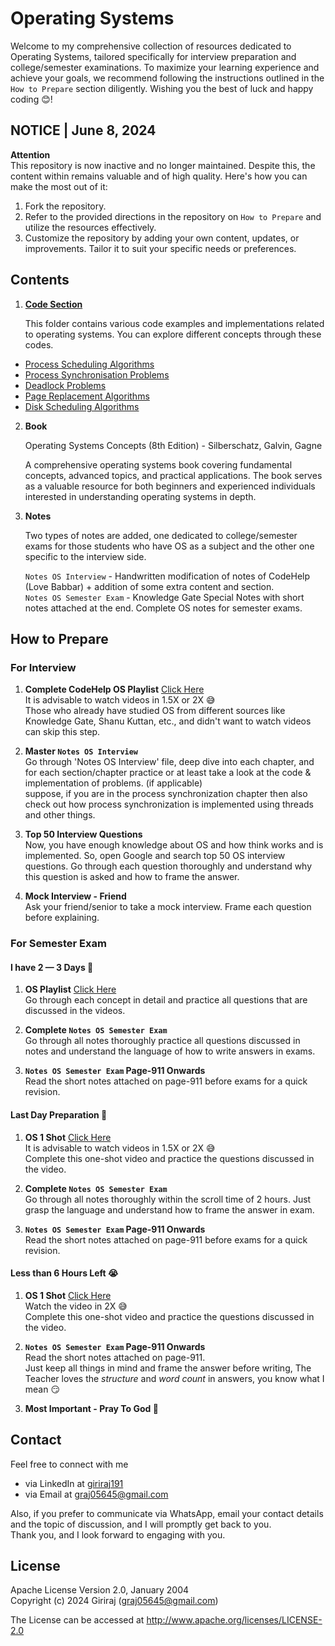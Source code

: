 # Operating Systems

Welcome to my comprehensive collection of resources dedicated to Operating Systems, tailored specifically for interview preparation and college/semester examinations. To maximize your learning experience and achieve your goals, we recommend following the instructions outlined in the `How to Prepare` section diligently. Wishing you the best of luck and happy coding 😊!

## NOTICE | June 8, 2024
**Attention**  
This repository is now inactive and no longer maintained. Despite this, the content within remains valuable and of high quality. Here's how you can make the most out of it:
1. Fork the repository.
1. Refer to the provided directions in the repository on `How to Prepare` and utilize the resources effectively.
1. Customize the repository by adding your own content, updates, or improvements. Tailor it to suit your specific needs or preferences.


## Contents

1. [**Code Section**](./code_section)

   This folder contains various code examples and implementations related to operating systems. You can explore different concepts through these codes.

- [Process Scheduling Algorithms](./code_section/process_scheduling_algorithms/)
- [Process Synchronisation Problems](./code_section/process_synchronisation_problems/)
- [Deadlock Problems](./code_section/deadlock_problems)
- [Page Replacement Algorithms](./code_section/page_replacement_algorithms/)
- [Disk Scheduling Algorithms](./code_section/disk_scheduling_algorithms/)
   

2. **Book**
   
   Operating Systems Concepts (8th Edition) -  Silberschatz, Galvin, Gagne

   A comprehensive operating systems book covering fundamental concepts, advanced topics, and practical applications. The book serves as a valuable resource for both beginners and experienced individuals interested in understanding operating systems in depth.

3. **Notes**
   
   Two types of notes are added, one dedicated to college/semester exams for those students who have OS as a subject and the other one specific to the interview side.

   `Notes OS Interview` - Handwritten modification of notes of CodeHelp (Love Babbar) + addition of some extra content and section.  
   `Notes OS Semester Exam` - Knowledge Gate Special Notes with short notes attached at the end. Complete OS notes for semester exams.

## How to Prepare

### For Interview

1. **Complete CodeHelp OS Playlist** [Click Here](https://www.youtube.com/playlist?list=PLDzeHZWIZsTr3nwuTegHLa2qlI81QweYG)  
   It is advisable to watch videos in 1.5X or 2X 😅  
   Those who already have studied OS from different sources like Knowledge Gate, Shanu Kuttan, etc., and didn't want to watch videos can skip this step.

1. **Master `Notes OS Interview`**  
   Go through 'Notes OS Interview' file, deep dive into each chapter, and for each section/chapter practice or at least take a look at the code & implementation of problems. (if applicable)  
   suppose, if you are in the process synchronization chapter then also check out how process synchronization is implemented using threads and other things.

1. **Top 50 Interview Questions**  
   Now, you have enough knowledge about OS and how think works and is implemented. So, open Google and search top 50 OS interview questions. Go through each question thoroughly and understand why this question is asked and how to frame the answer.

1. **Mock Interview - Friend**  
   Ask your friend/senior to take a mock interview. Frame each question before explaining.

### For Semester Exam  

   #### **I have 2 — 3 Days 💪**  
   1. **OS Playlist** [Click Here](https://www.youtube.com/watch?v=xw_OuOhjauw&list=PLmXKhU9FNesSFvj6gASuWmQd23Ul5omtD)  
   Go through each concept in detail and practice all questions that are discussed in the videos.  

   1. **Complete `Notes OS Semester Exam`**  
   Go through all notes thoroughly practice all questions discussed in notes and understand the language of how to write answers in exams.

   1. **`Notes OS Semester Exam` Page-911 Onwards**  
   Read the short notes attached on page-911 before exams for a quick revision.


   #### **Last Day Preparation 🥲**
   1. **OS 1 Shot** [Click Here](https://www.youtube.com/watch?v=xw_OuOhjauw)  
   It is advisable to watch videos in 1.5X or 2X 😅  
   Complete this one-shot video and practice the questions discussed in the video.

   1. **Complete `Notes OS Semester Exam`**  
   Go through all notes thoroughly within the scroll time of 2 hours. Just grasp the language and understand how to frame the answer in exam.

   1. **`Notes OS Semester Exam` Page-911 Onwards**  
   Read the short notes attached on page-911 before exams for a quick revision.


   #### **Less than 6 Hours Left 😭**  
   1. **OS 1 Shot** [Click Here](https://www.youtube.com/watch?v=xw_OuOhjauw)  
   Watch the video in 2X 😅  
   Complete this one-shot video and practice the questions discussed in the video.

   1. **`Notes OS Semester Exam` Page-911 Onwards**  
   Read the short notes attached on page-911.  
   Just keep all things in mind and frame the answer before writing, The Teacher loves the *structure* and *word count* in answers, you know what I mean 😏

   1. **Most Important - Pray To God 🙏**



## Contact
Feel free to connect with me  

- via LinkedIn at [giriraj191](https://www.linkedin.com/in/giriraj191/)  
- via Email at graj05645@gmail.com  

Also, if you prefer to communicate via WhatsApp, email your contact details and the topic of discussion, and I will promptly get back to you.  
Thank you, and I look forward to engaging with you.

## License
Apache License Version 2.0, January 2004  
Copyright (c) 2024 Giriraj (graj05645@gmail.com)  

The License can be accessed at http://www.apache.org/licenses/LICENSE-2.0
